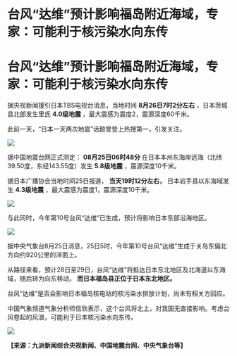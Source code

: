 # 台风“达维”预计影响福岛附近海域，专家：可能利于核污染水向东传

# 台风“达维”预计影响福岛附近海域，专家：可能利于核污染水向东传

据央视新闻援引日本TBS电视台消息，当地时间 **8月26日7时2分左右** ，日本茨城县北部发生里氏 **4.0级地震**
，最大震感为震度2，震源深度60千米。

此前一天，“日本一天两次地震”话题曾登上热搜第一，引发关注。

![](https://inews.gtimg.com/om_bt/ObWz6R8xD_0JOeudza0-KOKSREGZcHcBCmXVGX2TopxN4AA/1000)

据中国地震台网正式测定： **08月25日06时48分** 在日本本州东海岸远海（北纬39.50度，东经143.55度）发生 **5.8级地震**
，震源深度10千米。

据日本广播协会当地时间25日报道， **当天19时12分左右，** 日本岩手县以东海域发生 **4.3级地震** ，最大震感为震度1，震源深度10千米。

![](https://inews.gtimg.com/om_bt/OgfNhC1CNasoAwiPyNCNZooLiTmOX_Jbok1763a6zjKZQAA/1000)

与此同时，今年第10号台风“达维”已生成，预计将影响日本东部沿海地区。

![](https://inews.gtimg.com/om_bt/O0VxR-9PuXM9UO6Y1KPaKrrNS349I8EXCAF5tETodYZyAAA/1000)

据中央气象台8月25日消息，25日5时，今年第10号台风“达维”生成于关岛东偏北方向约920公里的洋面上。

从路径来看，预计28日至29日，台风“达维”将抵达日本东北地区及北海道以东海域，随后转为向东移动。 **而日本福岛县正位于日本东北地区。**

台风“达维”是否会影响日本福岛核电站的核污染水排放计划，尚未有相关方回应。

中国气象频道气象分析师信欣表示，这个台风将北上，对我国无直接影响。考虑台风卷起的风浪，可能利于日本核污染水向东传。 ​​​

![](https://inews.gtimg.com/om_bt/OkCpVeJ_EHaM4fC8bcJkKFj4h9HnXww3JbKMMPsgH091MAA/1000)

**【来源：九派新闻综合央视新闻、中国地震台网、中央气象台等】**

